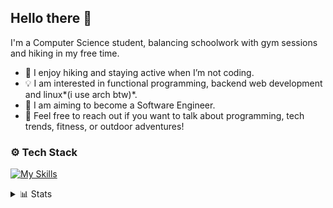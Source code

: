 ## Hello there 👋
I'm a Computer Science student, balancing schoolwork with gym sessions and hiking in my free time.

- 🌲 I enjoy hiking and staying active when I’m not coding.
- 💡 I am interested in functional programming, backend web development and linux*(i use arch btw)*.
- 🚀 I am aiming to become a Software Engineer.
- 💬 Feel free to reach out if you want to talk about programming, tech trends, fitness, or outdoor adventures!

### ⚙️ Tech Stack
[![My Skills](https://skillicons.dev/icons?i=py,java,elixir,c,cpp,go,html,css,js,bash&theme=dark&perline=3)](https://skillicons.dev)

<details close>
    <summary>📊 Stats</summary>
    <img height=200 align="center" src="https://github-readme-stats.vercel.app/api?username=giackperetti&show_icons=true&theme=gruvbox" />
</details>

